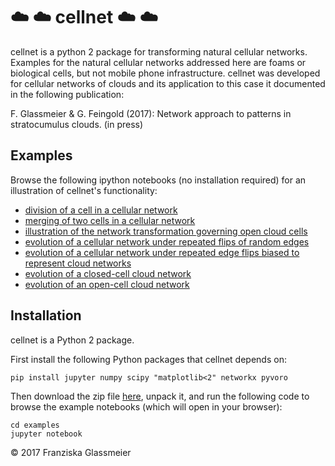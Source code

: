 # :cloud: :cloud: cellnet :cloud: :cloud:

cellnet is a python 2 package for transforming natural cellular networks.
Examples for the natural cellular networks addressed here are foams or biological cells, but not mobile phone infrastructure.
cellnet was developed for cellular networks of clouds and its application to this case it documented in the following publication:

F. Glassmeier & G. Feingold (2017): Network approach to patterns in stratocumulus clouds. (in press) 

## Examples

Browse the following ipython notebooks (no installation required) for an illustration of cellnet's functionality:

- [division of a cell in a cellular network](examples/illustrate_celldivision.ipynb)
- [merging of two cells in a cellular network](examples/illustrate_cellmerging.ipynb)
- [illustration of the network transformation governing open cloud cells](examples/illustrate_opencells.ipynb)
- [evolution of a cellular network under repeated flips of random edges](examples/random_edge_flip_evolution.ipynb)
- [evolution of a cellular network under repeated edge flips biased to represent cloud networks](examples/biased_edge_flip_evolution.ipynb)
- [evolution of a closed-cell cloud network](examples/closed_cell_Sc_cloud_evolution.ipynb)
- [evolution of an open-cell cloud network](examples/open_cell_Sc_cloud_evolution.ipynb)

## Installation

cellnet is a Python 2 package.

First install the following Python packages that cellnet depends on:

```
pip install jupyter numpy scipy "matplotlib<2" networkx pyvoro
```

Then download the zip file [here](https://github.com/fglassmeier/cellnet/archive/master.zip), unpack it, and run the following code to browse the example notebooks (which will open in your browser):

```
cd examples
jupyter notebook
```

:copyright: 2017 Franziska Glassmeier
